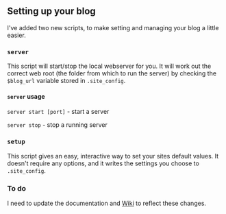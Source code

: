 ## Setting up your blog


I've added two new scripts, to make setting and managing your blog a little easier.

### `server`

This script will start/stop the local webserver for you. It will work out the correct web root (the folder from which to run the server) by checking the `$blog_url` variable stored in `.site_config`.

#### `server` usage

`server start [port]` - start a server

`server stop` - stop a running server

### `setup`

This script gives an easy, interactive way to set your sites default values. It doesn't require any options, and it writes the settings you choose to `.site_config`.

### To do

I need to update the documentation and [Wiki](https://github.com/sc0ttj/mdsh/wiki/) to reflect these changes.


